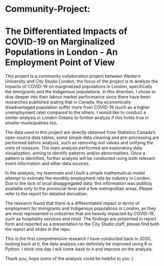 # Community-Project:
# The Differentiated Impacts of COVID-19 on Marginalized Populations in London - An Employment Point of View

This project is a community collaboration project between Western University and City Studio London, the focus of the project is to analyze the impacts of COVID-19 on marginalized populations in London, specifically the immigrants and the Indigenous populations. In this direction, I chose to dive deeper into their labour market performance since there have been researches published stating that in Canada, the economically disadvantaged population suffer more from COVID-19 (such as a higher unemployment rate) compared to the others. I would like to conduct a similar analysis in London Ontario to further analyze if this holds true in smaller municipalities too. 

The data used in this project are directly obtained from Statistics Canada’s open source data tables, some simple data cleaning and pre-processing are performed before analysis, such as removing null values and unifying the units of measure. The main analysis performed are exploratory data visualization, aiming to identify patterns and/or abnormalities. Once a pattern is identified, further analysis will be conducted using both relevant event information and other data sources. 

In the analysis, my teammate and I built a simple mathematical model attempt to estimate the monthly employment rate by industry in London. Due to the lack of local disaggregated data, this information was publicly available only to the provincial level and a few metropolitan areas. Please refer to the report for detailed derivation. 

The research found that there is a differentiated impact in terms of employment for immigrants and Indigenous populations in London, as they are most represented in industries that are heavily impacted by COVID-19, such as hospitality services and retail. The findings are presented in report form and reported as a presentation to the City Studio staff, please find both the report and slides in the repo. 

This is the first comprehensive research I have conducted back in 2020, looking back at it, the data analysis can definitely be improved using R or Python. I think one day I will come back to it and improve on the analysis. 

Thank you, hope some of the analysis could be helpful to you :)
 
